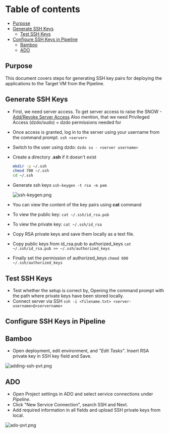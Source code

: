 Table of contents
=================
<!--ts-->
   * [Purpose](#Purpose)
   * [Generate SSH Keys](#Generate-SSH-Keys)
      * [Test SSH Keys](#Test-SSH-Keys)
   * [Configure SSH Keys in Pipeline](#Configure-SSH-Keys-in-Pipeline)
      * [Bamboo](#Bamboo)
      * [ADO](#ADO) 
<!--te-->

## Purpose
This document covers steps for generating SSH key pairs for deploying the applications to the Target VM from the Pipeline.

## Generate SSH Keys
- First, we need server access. To get server access to raise the SNOW - [Add/Revoke Server Access](https://premierprod.service-now.com/premiernow?id=dept_cat_item&sys_id=38f6b8d6db449090765f1d89139619d7)
Also mention, that we need Privileged Access (dzdo/sudo) = dzdo permissions needed for <server username>

- Once access is granted, log in to the server using your username from the command prompt.
  `ssh <server>`

- Switch to the user using dzdo:
  `dzdo su - <server username>`

- Create a directory **.ssh** if it doesn't exist
  ```sh
  mkdir -p ~/.ssh
  chmod 700 ~/.ssh
  cd ~/.ssh
  ```

- Generate ssh keys
  `ssh-keygen -t rsa -m pem`
  
   ![ssh-keygen.png](https://github.com/PremierInc/code-devops-documents/blob/feature/sshkeys/General/images/ssh-keygen.png)
  

- You can view the content of the key pairs using **cat** command
- To view the public key:
  `cat ~/.ssh/id_rsa.pub`
- To view the private key:
  `cat ~/.ssh/id_rsa`
- Copy RSA private keys and save them locally as a text file.

- Copy public keys from id_rsa.pub to authorized_keys
  `cat ~/.ssh/id_rsa.pub >> ~/.ssh/authorized_keys`
- Finally set the permission of authorized_keys
  `chmod 600 ~/.ssh/authorized_keys`

## Test SSH Keys
- Test whether the setup is correct by, Opening the command prompt with the path where private keys have been stored locally. 
- Connect server via SSH
`ssh -i <filename.txt> <server-username>@<servername>`


## Configure SSH Keys in Pipeline

## Bamboo
- Open deployment, edit environment, and _"Edit Tasks"_. Insert RSA private key in SSH key field and Save. 

![adding-ssh-pvt.png](https://github.com/PremierInc/code-devops-documents/blob/feature/sshkeys/General/images/adding-ssh-pvt.png)

## ADO
- Open Project settings in ADO and select service connections under _Pipeline_.
- Click "New Service Connection", search SSH and Next.
- Add required information in all fields and upload SSH private keys from local.
  
![ado-pvt.png](https://github.com/PremierInc/code-devops-documents/blob/feature/sshkeys/General/images/ado-pvt.png)
